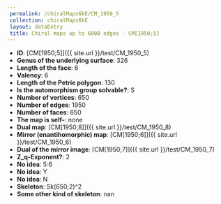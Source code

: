 ```yaml
--- 
 permalink: /chiralMaps6kE/CM_1950_5 
 collection: chiralMaps6kE
 layout: dataEntry
 title: Chiral maps up to 6000 edges - CM[1950;5]
---
```


- **ID**: [CM[1950;5]]({{ site.url }}/test/CM_1950_5)
- **Genus of the underlying surface**: 326
- **Length of the face**: 6
- **Valency**: 6
- **Length of the Petrie polygon**: 130
- **Is the automorphism group solvable?**: S
- **Number of vertices**: 650
- **Number of edges**: 1950
- **Number of faces**: 650
- **The map is self-**: none
- **Dual map**: [CM[1950;8]]({{ site.url }}/test/CM_1950_8)
- **Mirror (enantihomorphic) map**: [CM[1950;6]]({{ site.url }}/test/CM_1950_6)
- **Dual of the mirror image**: [CM[1950;7]]({{ site.url }}/test/CM_1950_7)
- **Z_q-Exponent?**: 2
- **No idea**:  5:6
- **No idea**: Y
- **No idea**: N
- **Skeleton**: Sk(650;2)^2
- **Some other kind of skeleton**: nan
